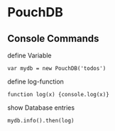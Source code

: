 # PouchDB

## Console Commands

define Variable
```
var mydb = new PouchDB('todos')
```

define log-function
```
function log(x) {console.log(x)}
```

show Database entries
```
mydb.info().then(log)
```

